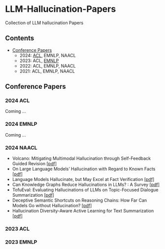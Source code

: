 # LLM-Hallucination-Papers
Collection of LLM hallucination Papers

## Contents
- [Conference Papers](#conference-papers)
	- 2024: [ACL](#acl2024), EMNLP, NAACL
	- 2023: ACL, [EMNLP](#2023-emnlp)
	- 2022: ACL, EMNLP, NAACL
	- 2021: ACL, EMNLP, NAACL

## Conference Papers

### 2024 ACL
Coming ...
### 2024 EMNLP
Coming ...
### 2024 NAACL
- Volcano: Mitigating Multimodal Hallucination through Self-Feedback Guided Revision [[pdf]](https://aclanthology.org/2024.naacl-long.23/)
- On Large Language Models’ Hallucination with Regard to Known Facts [[pdf]](https://aclanthology.org/2024.naacl-long.60/)
- Language Models Hallucinate, but May Excel at Fact Verification [[pdf]](https://aclanthology.org/2024.naacl-long.62/)
- Can Knowledge Graphs Reduce Hallucinations in  LLMs? : A Survey [[pdf]](https://aclanthology.org/2024.naacl-long.219/)
- TofuEval: Evaluating Hallucinations of  LLMs on Topic-Focused Dialogue Summarization [[pdf]](https://aclanthology.org/2024.naacl-long.251/)
- Deceptive Semantic Shortcuts on Reasoning Chains: How Far Can Models Go without Hallucination? [[pdf]](https://aclanthology.org/2024.naacl-long.424/)
- Hallucination Diversity-Aware Active Learning for Text Summarization [[pdf]](https://aclanthology.org/2024.naacl-long.479/)

### 2023 ACL

### 2023 EMNLP

<!--stackedit_data:
eyJoaXN0b3J5IjpbODUxNjMzMjkyLDI4NTMyNTgzMCwtODkzOT
A5MjEyLDM0MzE4MjExNiwtMTA0MDQ2MzcwOCwtMTA0MDQ2Mzcw
OCw2NTE0MDY1OSwxMjAzNzMxMTIyLDIwMzY0MDgxMCw3Mjk2Nz
Q4NDAsLTg4NzIxNTI0MCwyMDk0Mjg3MDE2LC05NTM1NzY1MDIs
LTY2NjQwMzczMyw5Mjc3OTcxMTgsMjEyMDA0MjE1MCwtNTExNz
c4NjQ5LDIwNDk5MjE0OTMsLTQ4MDc4OTk3MiwtMTExODU5NzI5
Nl19
-->